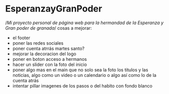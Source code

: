 # EsperanzayGranPoder
/*Mi proyecto personal de página web para la hermandad de la Esperanza y Gran poder de granada*/
cosas a mejorar:
- el footer
- poner las redes sociales
- poner cuenta atrrás martes santo?
- mejorar la decoracion del logo
- poner en boton acceso a hermanos
- hacer un slider con la foto del inicio
- poner algo mas en el main que no solo sea la foto los titulos y las noticias, algo como un video o un calendario o algo así como lo de la cuenta atrás
- intentar pillar imagenes de los pasos o del habito con fondo blanco
  

